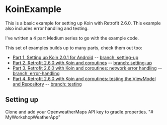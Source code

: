 # KoinExample

This is a basic example for setting up Koin with Retrofit 2.6.0. This example also includes error handling and testing.

I've written a 4 part Medium series to go with the example code.

This set of examples builds up to many parts, check them out too:
* [Part 1. Setting up Koin 2.0.1 for Android](https://medium.com/@harmittaa/setting-up-koin-2-0-1-for-android-ebf11de01816) -- [branch: setting-up](https://github.com/harmittaa/KoinExample/tree/setting-up)
* [Part 2. Retrofit 2.6.0 with Koin and coroutines](https://medium.com/@harmittaa/retrofit-2-6-0-with-koin-and-coroutines-4ff45a4792fc) -- [branch: setting-up](https://github.com/harmittaa/KoinExample/tree/setting-up)
* [Part 3. Retrofit 2.6.0 with Koin and coroutines: network error handling](https://medium.com/@harmittaa/retrofit-2-6-0-with-koin-and-coroutines-network-error-handling-a5b98b5e5ca0) -- [branch: error-handling](https://github.com/harmittaa/KoinExample/tree/error-handling)
* [Part 4. Retrofit 2.6.0 with Koin and coroutines: testing the ViewModel and Repository](https://medium.com/@harmittaa/retrofit-2-6-0-with-koin-and-coroutines-testing-your-layers-42d2a71566f1) -- [branch: testing]( https://github.com/harmittaa/KoinExample/tree/testing)


## Setting up

Clone and add your OpenweatherMaps API key to gradle.properties.
"# MyWorkshopWeatherApp" 

